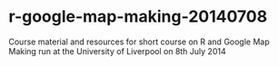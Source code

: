 r-google-map-making-20140708
============================

Course material and resources for short course on R and Google Map Making run at the University of Liverpool on 8th July 2014
